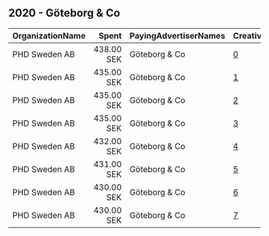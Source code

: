 ## 2020 - Göteborg & Co 
|OrganizationName|Spent|PayingAdvertiserNames|CreativeUrls|Impressions|Genders|AgeBrackets|CountryCodes|BillingAddresses|CandidateBallotInformation|
|:---|---:|:---|:---|---:|:---|:---|:---|:---|:---|
|PHD Sweden AB|438.00 SEK|Göteborg & Co|[0](https://www.snap.com/political-ads/asset/adffa8b06c09d61895536f0fc8a3f6e00c5cdee63a4e1a15929b0b7a9722537f?mediaType=jpg)|23,096||20-49|sweden|"Västgötagränd 2,Stockholm,10061,SE"||
|PHD Sweden AB|435.00 SEK|Göteborg & Co|[1](https://www.snap.com/political-ads/asset/453125100553f9f81a74b6b99eee5c1efeb0ef51d12b3615601fd3280285ef1f?mediaType=jpg)|22,985||20-49|sweden|"Västgötagränd 2,Stockholm,10061,SE"||
|PHD Sweden AB|435.00 SEK|Göteborg & Co|[2](https://www.snap.com/political-ads/asset/746a5e728b0842d5529f938d5105856e89d938b40e62326d248d32289366420e?mediaType=mp4)|22,963||20-49|sweden|"Västgötagränd 2,Stockholm,10061,SE"||
|PHD Sweden AB|435.00 SEK|Göteborg & Co|[3](https://www.snap.com/political-ads/asset/bbb25cb785fa4d878bf60bcf3e47d7f1f0ede6cd43f29ed234131d7b9f882c25?mediaType=mp4)|22,921||20-49|sweden|"Västgötagränd 2,Stockholm,10061,SE"||
|PHD Sweden AB|432.00 SEK|Göteborg & Co|[4](https://www.snap.com/political-ads/asset/5b069c61d064dfe486c153639782a1890afee3dc0d8d3019b4ea4d8d7f54baa8?mediaType=mp4)|22,765||20-49|sweden|"Västgötagränd 2,Stockholm,10061,SE"||
|PHD Sweden AB|431.00 SEK|Göteborg & Co|[5](https://www.snap.com/political-ads/asset/f04216686baf1d9e2aaad462dc7bfb2d20c0907d0ba14d7e4345a15901fe74c7?mediaType=jpg)|22,763||20-49|sweden|"Västgötagränd 2,Stockholm,10061,SE"||
|PHD Sweden AB|430.00 SEK|Göteborg & Co|[6](https://www.snap.com/political-ads/asset/d357c35971ab5981423b79a7c357bdec0f31a93f6dae848c49e8421fdaa3ae26?mediaType=mp4)|22,722||20-49|sweden|"Västgötagränd 2,Stockholm,10061,SE"||
|PHD Sweden AB|430.00 SEK|Göteborg & Co|[7](https://www.snap.com/political-ads/asset/614a18d36e0675fbba1740779579c692f353b7e30ec34594a74ce5980c8c26f5?mediaType=jpg)|22,696||20-49|sweden|"Västgötagränd 2,Stockholm,10061,SE"||
